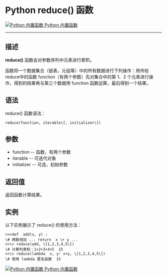 Python reduce() 函数
==================

 [![Python 内置函数](../images/up.gif) Python 内置函数](python-built-in-functions.html)

* * *

描述
--

**reduce()** 函数会对参数序列中元素进行累积。

函数将一个数据集合（链表，元组等）中的所有数据进行下列操作：用传给reduce中的函数 function（有两个参数）先对集合中的第 1、2 个元素进行操作，得到的结果再与第三个数据用 function 函数运算，最后得到一个结果。

语法
--

reduce() 函数语法：
```
reduce(function, iterable\[, initializer\])
```
参数
--

*   function -- 函数，有两个参数
*   iterable -- 可迭代对象
*   initializer -- 可选，初始参数

返回值
---

返回函数计算结果。

实例
--

以下实例展示了 reduce() 的使用方法：
```
>>>def  add(x, y) :
\# 两数相加 ... return  x \+ y ... 
>>\> reduce(add, \[1,2,3,4,5\]) 
\# 计算列表和：1+2+3+4+5  15
>>\> reduce(lambda  x, y: x+y, \[1,2,3,4,5\])  
\# 使用 lambda 匿名函数  15
```
 [![Python 内置函数](../images/up.gif) Python 内置函数](python-built-in-functions.html)